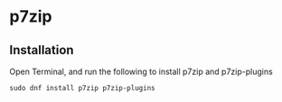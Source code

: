 # p7zip

## Installation

Open Terminal, and run the following to install p7zip and p7zip-plugins

```
sudo dnf install p7zip p7zip-plugins
```
